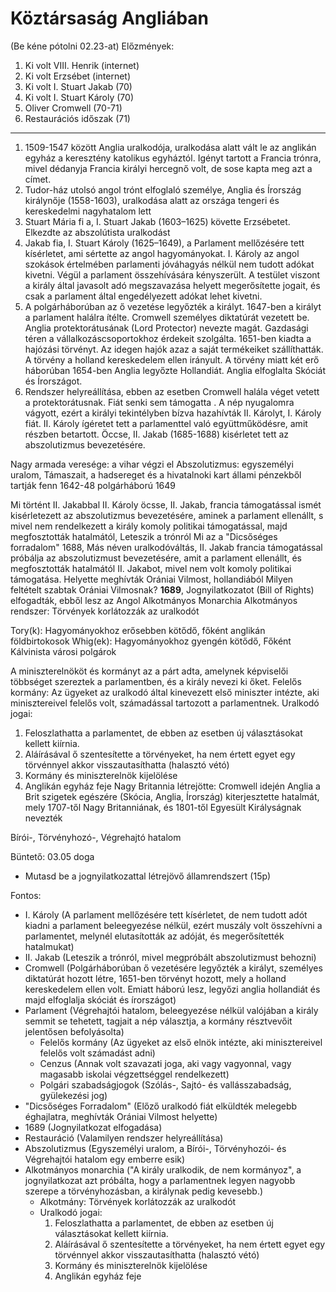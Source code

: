 
# Köztársaság Angliában
(Be kéne pótolni 02.23-at)
Előzmények:
1. Ki volt VIII. Henrik (internet)
2. Ki volt Erzsébet (internet)
3. Ki volt I. Stuart Jakab (70)
4. Ki volt I. Stuart Károly (70)
5. Oliver Cromwell (70-71)
6. Restaurációs időszak (71)
---
1. 1509-1547 között Anglia uralkodója, uralkodása alatt vált le az anglikán egyház a keresztény katolikus egyháztól. Igényt tartott a Francia trónra, mivel dédanyja Francia királyi hercegnő volt, de sose kapta meg azt a címet. 
2. Tudor-ház utolsó angol trónt elfoglaló személye, Anglia és Írország királynője (1558-1603), uralkodása alatt az országa tengeri és kereskedelmi nagyhatalom lett
3. Stuart Mária fi a, I. Stuart Jakab (1603–1625) követte Erzsébetet. Elkezdte az abszolútista uralkodást
4. Jakab fia, I. Stuart Károly (1625–1649), a Parlament mellőzésére tett kísérletet, ami sértette az angol hagyományokat. I. Károly az angol szokások értelmében parlamenti jóváhagyás nélkül nem tudott adókat kivetni. Végül a parlament összehívására kényszerült. A testület viszont a király által javasolt adó megszavazása helyett megerősítette jogait, és csak a parlament által engedélyezett adókat lehet kivetni.  
5. A polgárháborúban az ő vezetése legyőzték a királyt. 1647-ben a királyt a parlament halálra ítélte. Cromwell személyes diktatúrát vezetett be. Anglia protektorátusának (Lord Protector) nevezte magát. Gazdasági téren a vállalkozáscsoportokhoz érdekeit szolgálta. 1651-ben kiadta a hajózási törvényt. Az idegen hajók azaz a saját termékeiket szállíthatták. A törvény a holland kereskedelem ellen irányult. A törvény miatt két erő háborúban 1654-ben Anglia legyőzte Hollandiát. Anglia elfoglalta Skóciát és Írországot. 
6. Rendszer helyreállítása, ebben az esetben Cromwell halála véget vetett a protektorátusnak. Fiát senki sem támogatta . A nép nyugalomra vágyott, ezért a királyi tekintélyben bízva hazahívták II. Károlyt, I. Károly fiát. II. Károly ígéretet tett a parlamenttel való együttműködésre, amit részben betartott. Öccse, II. Jakab (1685-1688) kisérletet tett az abszolutizmus bevezetésére.

Nagy armada veresége: a vihar végzi el
Abszolutizmus: egyszemélyi uralom, Támaszait, a hadsereget és a hivatalnoki kart állami pénzekből tartják fenn
1642-48 polgárháború
1649

Mi történt II. Jakabbal
	II. Károly öcsse, II. Jakab, francia támogatással ismét kisérletezett az abszolutizmus bevezetésére, aminek a parlament ellenállt, s mivel nem rendelkezett a király komoly politikai támogatással, majd megfosztották hatalmától, Leteszik a trónról
Mi az a "Dicsőséges forradalom"
	1688, Más néven uralkodóváltás, II. Jakab francia támogatással próbálja az abszolutizmust bevezetésére, amit a parlament ellenállt, és megfosztották hatalmától II. Jakabot, mivel nem volt komoly politikai támogatása. Helyette meghívták Orániai Vilmost, hollandiából
Milyen feltételt szabtak Orániai Vilmosnak?
	**1689**, Jognyilatkozatot (Bill of Rights) elfogadták, ebből lesz az Angol Alkotmányos Monarchia
	Alkotmányos rendszer: Törvények korlátozzák az uralkodót

Tory(k): Hagyományokhoz erősebben kötődő, főként anglikán földbirtokosok
Whig(ek): Hagyományokhoz gyengén kötődő, Főként Kálvinista városi polgárok

A miniszterelnököt és kormányt az a párt adta, amelynek képviselői többséget szereztek a parlamentben, és a király nevezi ki őket. 
Felelős kormány: Az ügyeket az uralkodó által kinevezett első miniszter intézte, aki minisztereivel felelős volt, számadással tartozott a parlamentnek.
Uralkodó jogai: 
1. Feloszlathatta a parlamentet, de ebben az esetben új választásokat kellett kiírnia.
2. Aláírásával ő szentesítette a törvényeket, ha nem értett egyet egy törvénnyel akkor visszautasíthatta (halasztó vétó)
3. Kormány és miniszterelnök kijelölése
4. Anglikán egyház feje
Nagy Britannia létrejötte:
Cromwell idején Anglia a Brit szigetek egészére (Skócia, Anglia, Írország) kiterjesztette hatalmát, mely 1707-től Nagy Britanniának, és 1801-től Egyesült Királyságnak nevezték

Bírói-, Törvényhozó-, Végrehajtó hatalom

Büntető: 03.05 doga
- Mutasd be a jognyilatkozattal létrejövő államrendszert (15p)

Fontos: 
- I. Károly (A parlament mellőzésére tett kísérletet, de nem tudott adót kiadni a parlament beleegyezése nélkül, ezért muszály volt összehívni a parlamentet, melynél elutasították az adóját, és megerősítették hatalmukat)
- II. Jakab (Leteszik a trónról, mivel megpróbált abszolutizmust behozni)
- Cromwell (Polgárháborúban ő vezetésére legyőzték a királyt, személyes diktatúrát hozott létre, 1651-ben törvényt hozott, mely a holland kereskedelem ellen volt. Emiatt háború lesz, legyőzi anglia hollandiát és majd elfoglalja skóciát és írországot)
- Parlament (Végrehajtói hatalom, beleegyezése nélkül valójában a király semmit se tehetett, tagjait a nép választja, a kormány résztvevőit jelentősen befolyásolta)
  - Felelős kormány (Az ügyeket az első elnök intézte, aki minisztereivel felelős volt számadást adni)
  - Cenzus (Annak volt szavazati joga, aki vagy vagyonnal, vagy magasabb iskolai végzettséggel rendelkezett)
  - Polgári szabadságjogok (Szólás-, Sajtó- és vallásszabadság, gyülekezési jog)
- "Dicsőséges Forradalom" (Előző uralkodó fiát elküldték melegebb éghajlatra, meghívták Orániai Vilmost helyette)
- 1689 (Jognyilatkozat elfogadása)
- Restauráció (Valamilyen rendszer helyreállítása)
- Abszolutizmus (Egyszemélyi uralom, a Bírói-, Törvényhozói- és Végrehajtói hatalom egy emberre esik)
- Alkotmányos monarchia ("A király uralkodik, de nem kormányoz", a jognyilatkozat azt próbálta, hogy a parlamentnek legyen nagyobb szerepe a törvényhozásban, a királynak pedig kevesebb.)
  - Alkotmány: Törvények korlátozzák az uralkodót
  - Uralkodó jogai: 
    1. Feloszlathatta a parlamentet, de ebben az esetben új választásokat kellett kiírnia.
    2. Aláírásával ő szentesítette a törvényeket, ha nem értett egyet egy törvénnyel akkor visszautasíthatta (halasztó vétó)
    3. Kormány és miniszterelnök kijelölése
    4. Anglikán egyház feje

